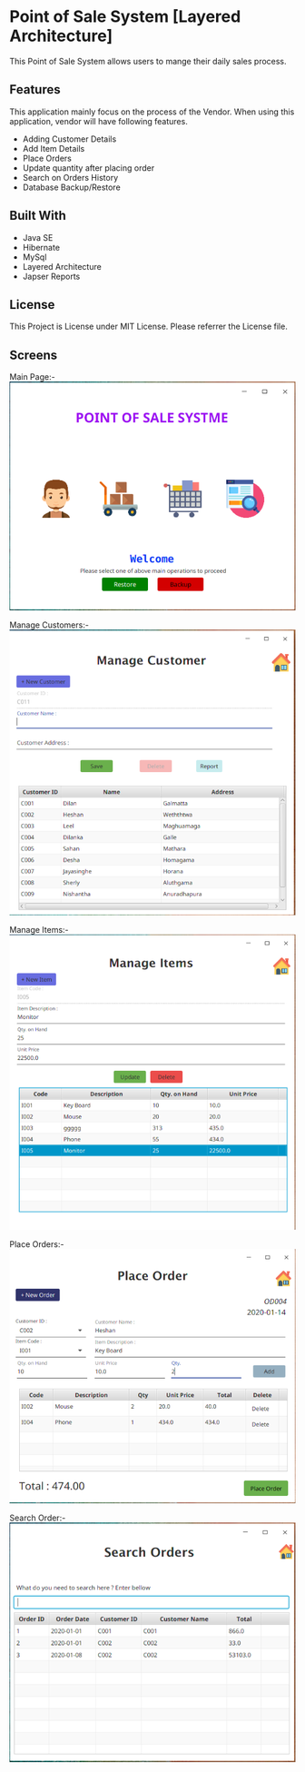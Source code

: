 # Point of Sale System [Layered Architecture]

This Point of Sale System allows users to mange their daily sales process. 

## Features
This application mainly focus on the process of the Vendor. When using this application, vendor will have following features.
  * Adding Customer Details
  * Add Item Details
  * Place Orders
  * Update quantity after placing order
  * Search on Orders History
  * Database Backup/Restore 

  
## Built With
* Java SE 
* Hibernate
* MySql
* Layered Architecture
* Japser Reports


## License
This Project is License under MIT License. Please referrer the  License file. 

## Screens 

Main Page:-
![MainUI](resources/screenshots/MainPage.png)

Manage Customers:-
![MainUI](resources/screenshots/Users.png)


Manage Items:-
![MainUI](resources/screenshots/item.png)

Place Orders:-
![MainUI](resources/screenshots/placeOrder.png)

Search Order:-
![MainUI](resources/screenshots/searchOrder.png)
